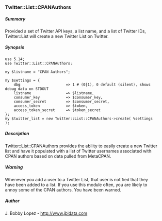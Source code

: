 ### Twitter::List::CPANAuthors

##### Summary

Provided a set of Twitter API keys, a list name, and a list of Twitter IDs, Twitter::List will create a new Twitter List on Twitter.

##### Synopsis

```
use 5.14;
use Twitter::List::CPANAuthors;

my $listname = "CPAN Authors";

my $settings = {
	dbg						=> 1 # (0|1), 0 default (silent), shows debug data on STDOUT
	listname 				=> $listname, 
	consumer_key        	=> $consumer_key,
	consumer_secret     	=> $consumer_secret,
	access_token        	=> $token,
	access_token_secret 	=> $token_secret
};
my $twitter_list = new Twitter::List::CPANAuthors->create( %settings );
```

##### Description

Twitter::List::CPANAuthors provides the ability to easily create a new Twitter list and have it populated with a list of Twitter usernames associated with CPAN authors based on data pulled from MetaCPAN.

##### Warning

Whenever you add a user to a Twitter List, that user is
notified that they have been added to a list.  If you use this module
often, you are likely to annoy some of the CPAN authors.  You have been warned.

##### Author
J. Bobby Lopez - http://www.jbldata.com
